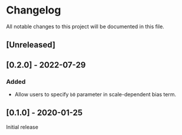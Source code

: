 # Changelog
All notable changes to this project will be documented in this file.

## [Unreleased]

## [0.2.0] - 2022-07-29

### Added
- Allow users to specify `b0` parameter in scale-dependent bias term.

## [0.1.0] - 2020-01-25

Initial release
